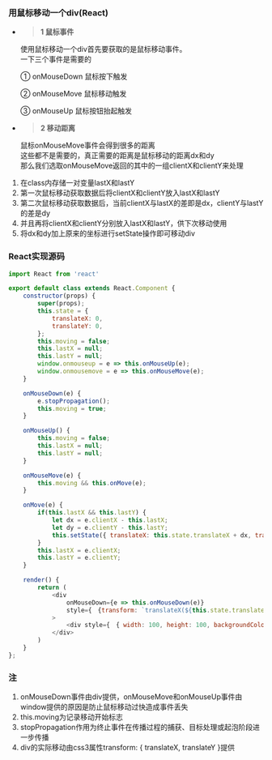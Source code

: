 ###  用鼠标移动一个div(React)

* > **1 鼠标事件**

  使用鼠标移动一个div首先要获取的是鼠标移动事件。  
  一下三个事件是需要的

  ① onMouseDown 鼠标按下触发

  ② onMouseMove 鼠标移动触发

  ③ onMouseUp   鼠标按钮抬起触发

* > **2 移动距离**

  鼠标onMouseMove事件会得到很多的距离  
  这些都不是需要的，真正需要的距离是鼠标移动的距离dx和dy  
  那么我们选取onMouseMove返回的其中的一组clientX和clientY来处理  

1. 在class内存储一对变量lastX和lastY  
2. 第一次鼠标移动获取数据后将clientX和clientY放入lastX和lastY  
3. 第二次鼠标移动获取数据后，当前clientX与lastX的差即是dx，clientY与lastY的差是dy  
4. 并且再将clientX和clientY分别放入lastX和lastY，供下次移动使用  
5. 将dx和dy加上原来的坐标进行setState操作即可移动div  

### React实现源码
```javascript
import React from 'react'

export default class extends React.Component {
    constructor(props) {
        super(props);
        this.state = {
            translateX: 0,
            translateY: 0,
        };
        this.moving = false;
        this.lastX = null;
        this.lastY = null;
        window.onmouseup = e => this.onMouseUp(e);
        window.onmousemove = e => this.onMouseMove(e);
    }

    onMouseDown(e) {
        e.stopPropagation();
        this.moving = true;
    }

    onMouseUp() {
        this.moving = false;
        this.lastX = null;
        this.lastY = null;
    }

    onMouseMove(e) {
        this.moving && this.onMove(e);
    }

    onMove(e) {
        if(this.lastX && this.lastY) {
            let dx = e.clientX - this.lastX;
            let dy = e.clientY - this.lastY;
            this.setState({ translateX: this.state.translateX + dx, translateY: this.state.translateY + dy })
        }
        this.lastX = e.clientX;
        this.lastY = e.clientY;
    }

    render() {
        return (
            <div
                onMouseDown={e => this.onMouseDown(e)}
                style={　{transform: `translateX(${this.state.translateX}px)translateY(${this.state.translateY}px)`}　}
            >
                <div style={　{ width: 100, height: 100, backgroundColor: 'blue' }　} />
            </div>
        )
    }
};
```

### 注
1. onMouseDown事件由div提供，onMouseMove和onMouseUp事件由window提供的原因是防止鼠标移动过快造成事件丢失
2. this.moving为记录移动开始标志
3. stopPropagation作用为终止事件在传播过程的捕获、目标处理或起泡阶段进一步传播
4. div的实际移动由css3属性transform: { translateX, translateY }提供
